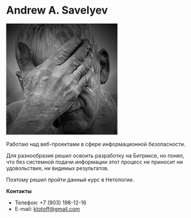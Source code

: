 # Andrew A. Savelyev    

![Andrew A. Savelyev](img/avatar.png) 

Работаю над веб-проектами в сфере информационной безопасности.

Для разнообразия решил освоить разработку на Битриксе, но понял, что без системной подачи информации этот процесс не приносит ни удовольствия, ни видимых результатов. 

Поэтому решил пройти данный курс в Нетологии.

**Контакты**

* Телефон: +7 (903) 198-12-16
* E-mail: [ktotoff@gmail.com](mailto:ktotoff@gmail.com)